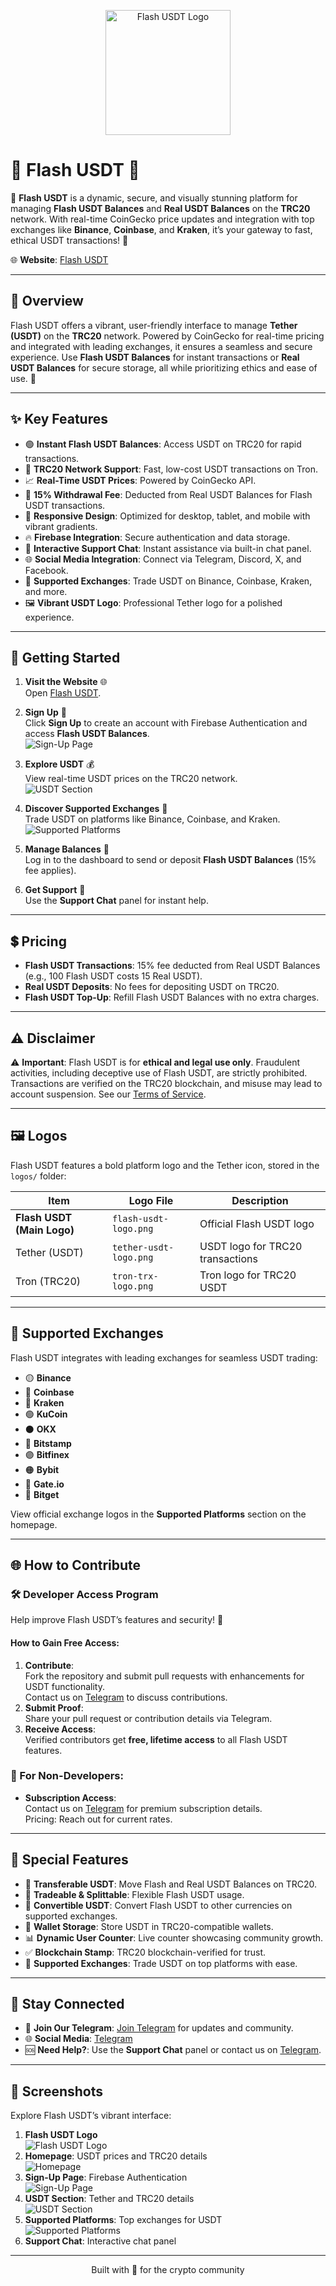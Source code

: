 <p align="center">
  <img src="logos/tether-usdt-logo.png" alt="Flash USDT Logo" width="200">
</p>

# 🌟 Flash USDT 💎

🔐 **Flash USDT** is a dynamic, secure, and visually stunning platform for managing **Flash USDT Balances** and **Real USDT Balances** on the **TRC20** network. With real-time CoinGecko price updates and integration with top exchanges like **Binance**, **Coinbase**, and **Kraken**, it’s your gateway to fast, ethical USDT transactions! 🚀

🌐 **Website**: [Flash USDT](https://flash-crypto.netlify.app)

---

## 🎉 Overview

Flash USDT offers a vibrant, user-friendly interface to manage **Tether (USDT)** on the **TRC20** network. Powered by CoinGecko for real-time pricing and integrated with leading exchanges, it ensures a seamless and secure experience. Use **Flash USDT Balances** for instant transactions or **Real USDT Balances** for secure storage, all while prioritizing ethics and ease of use. 🌈

---

## ✨ Key Features

- 🟢 **Instant Flash USDT Balances**: Access USDT on TRC20 for rapid transactions.
- 🔗 **TRC20 Network Support**: Fast, low-cost USDT transactions on Tron.
- 📈 **Real-Time USDT Prices**: Powered by CoinGecko API.
- 💸 **15% Withdrawal Fee**: Deducted from Real USDT Balances for Flash USDT transactions.
- 📱 **Responsive Design**: Optimized for desktop, tablet, and mobile with vibrant gradients.
- 🔥 **Firebase Integration**: Secure authentication and data storage.
- 💬 **Interactive Support Chat**: Instant assistance via built-in chat panel.
- 🌐 **Social Media Integration**: Connect via Telegram, Discord, X, and Facebook.
- 🏦 **Supported Exchanges**: Trade USDT on Binance, Coinbase, Kraken, and more.
- 🖼️ **Vibrant USDT Logo**: Professional Tether logo for a polished experience.

---

## 🚀 Getting Started

1. **Visit the Website** 🌐  
   Open [Flash USDT](https://flash-cryptov2.netlify.app).

2. **Sign Up** 🔐  
   Click **Sign Up** to create an account with Firebase Authentication and access **Flash USDT Balances**.  
   ![Sign-Up Page](logos/sign-up.png)

3. **Explore USDT** 💰  
   View real-time USDT prices on the TRC20 network.  
   ![USDT Section](logos/crypto-section.png)

4. **Discover Supported Exchanges** 🏦  
   Trade USDT on platforms like Binance, Coinbase, and Kraken.  
   ![Supported Platforms](logos/platforms-section.png)

5. **Manage Balances** 💸  
   Log in to the dashboard to send or deposit **Flash USDT Balances** (15% fee applies).

6. **Get Support** 💬  
   Use the **Support Chat** panel for instant help.

---

## 💲 Pricing

- **Flash USDT Transactions**: 15% fee deducted from Real USDT Balances (e.g., 100 Flash USDT costs 15 Real USDT).
- **Real USDT Deposits**: No fees for depositing USDT on TRC20.
- **Flash USDT Top-Up**: Refill Flash USDT Balances with no extra charges.

---

## ⚠️ Disclaimer

⚠️ **Important**: Flash USDT is for **ethical and legal use only**. Fraudulent activities, including deceptive use of Flash USDT, are strictly prohibited. Transactions are verified on the TRC20 blockchain, and misuse may lead to account suspension. See our [Terms of Service](#).

---

## 🖼️ Logos

Flash USDT features a bold platform logo and the Tether icon, stored in the `logos/` folder:

| Item                     | Logo File                   | Description                        |
|--------------------------|-----------------------------|------------------------------------|
| **Flash USDT (Main Logo)** | `flash-usdt-logo.png`      | Official Flash USDT logo           |
| Tether (USDT)            | `tether-usdt-logo.png`      | USDT logo for TRC20 transactions   |
| Tron (TRC20)             | `tron-trx-logo.png`         | Tron logo for TRC20 USDT           |

---

## 🏦 Supported Exchanges

Flash USDT integrates with leading exchanges for seamless USDT trading:

- 🟡 **Binance**
- 🔵 **Coinbase**
- 🐙 **Kraken**
- 🟢 **KuCoin**
- ⚫ **OKX**
- 🔴 **Bitstamp**
- 🟣 **Bitfinex**
- 🟠 **Bybit**
- 🔷 **Gate.io**
- 🔺 **Bitget**

View official exchange logos in the **Supported Platforms** section on the homepage.

---

## 🌐 How to Contribute

### 🛠️ Developer Access Program

Help improve Flash USDT’s features and security! 🌟

#### How to Gain Free Access:
1. **Contribute**:  
   Fork the repository and submit pull requests with enhancements for USDT functionality.  
   Contact us on [Telegram](https://t.me/Mistreccv) to discuss contributions.
2. **Submit Proof**:  
   Share your pull request or contribution details via Telegram.
3. **Receive Access**:  
   Verified contributors get **free, lifetime access** to all Flash USDT features.

### 🙌 For Non-Developers:
- **Subscription Access**:  
  Contact us on [Telegram](https://t.me/Mistreccv) for premium subscription details.  
  Pricing: Reach out for current rates.

---

## 💎 Special Features

- 🔄 **Transferable USDT**: Move Flash and Real USDT Balances on TRC20.
- 🤝 **Tradeable & Splittable**: Flexible Flash USDT usage.
- 🔀 **Convertible USDT**: Convert Flash USDT to other currencies on supported exchanges.
- 💼 **Wallet Storage**: Store USDT in TRC20-compatible wallets.
- 📊 **Dynamic User Counter**: Live counter showcasing community growth.
- ✅ **Blockchain Stamp**: TRC20 blockchain-verified for trust.
- 🏦 **Supported Exchanges**: Trade USDT on top platforms with ease.

---

## 📲 Stay Connected

- 📩 **Join Our Telegram**: [Join Telegram](https://t.me/Mistreccv) for updates and community.  
- 🌐 **Social Media**: [ Telegram](https://telegram.org)  
- 🆘 **Need Help?**: Use the **Support Chat** panel or contact us on [Telegram](https://t.me/Mistreccv).

---

## 📸 Screenshots

Explore Flash USDT’s vibrant interface:

1. **Flash USDT Logo**  
   ![Flash USDT Logo](logos/flash-usdt-logo.png)
2. **Homepage**: USDT prices and TRC20 details  
   ![Homepage](logos/homepage.png)
3. **Sign-Up Page**: Firebase Authentication  
   ![Sign-Up Page](logos/sign-up.png)
4. **USDT Section**: Tether and TRC20 details  
   ![USDT Section](logos/crypto-section.png)
5. **Supported Platforms**: Top exchanges for USDT  
   ![Supported Platforms](logos/platforms-section.png)
6. **Support Chat**: Interactive chat panel

---

<p align="center">
  Built with 💖 for the crypto community
</p>

